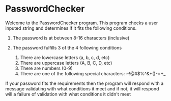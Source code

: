 # PasswordChecker
Welcome to the PasswordChecker program. This program checks a user inputed string 
and determines if it fits the following conditions.

1. The password is at between 8-16 characters (inclusive)


2. The password fulfills 3 of the 4 following conditions
   1. There are lowercase letters (a, b, c, d, etc)
   2. There are uppercase letters (A, B, C, D, etc)
   3. There are numbers (0-9)
   4. There are one of the following special characters: ~!@#$%^&*()-=+_

If your password fits the requirements then the program will 
respond with a message validating with what conditions it meet and if not, it will respond
will a failure of validation with what conditions it didn't meet